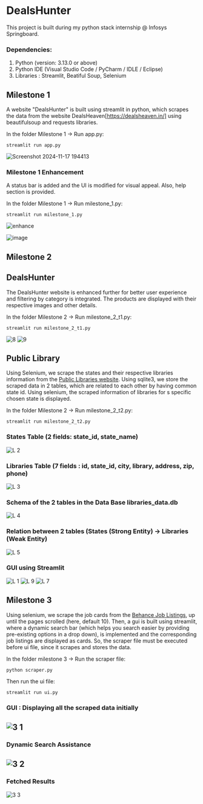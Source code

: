 # DealsHunter

This project is built during my python stack internship @ Infosys Springboard.

### Dependencies:
1. Python (version: 3.13.0 or above)
2. Python IDE (Visual Studio Code / PyCharm / IDLE / Eclipse)
3. Libraries : Streamlit, Beatiful Soup, Selenium 

## Milestone 1
A website "DealsHunter" is built using streamlit in python, which scrapes the data from the website DealsHeaven[https://dealsheaven.in/] using beautifulsoup and requests libraries.

In the folder Milestone 1 -> Run app.py:
```
streamlit run app.py
```

![Screenshot 2024-11-17 194413](https://github.com/user-attachments/assets/fa5cb83a-9db3-493b-bce6-cc627e67b08e)


### Milestone 1 Enhancement
A status bar is added and the UI is modified for visual appeal. Also, help section is provided.

In the folder Milestone 1 -> Run milestone_1.py:
```
streamlit run milestone_1.py
```

![enhance](https://github.com/user-attachments/assets/d3af01d7-b3a2-440e-b18b-9185e3cfc8f9)

![image](https://github.com/user-attachments/assets/9b957204-dd4a-49b2-bccc-320fda9611a4)


## Milestone 2

## DealsHunter
The DealsHunter website is enhanced further for better user experience and filtering by category is integrated. The products are displayed with their respective images and other details.

In the folder Milestone 2 -> Run milestone_2_t1.py:
```
streamlit run milestone_2_t1.py
```

![8](https://github.com/user-attachments/assets/d934d2bf-13ed-47bf-b496-dd1ca2c581d0)
![9](https://github.com/user-attachments/assets/5dd1fa7e-dc4f-46d0-b562-bdb0e264cb6d)

## Public Library
Using Selenium, we scrape the states and their respective libraries information from the [Public Libraries website](https://publiclibraries.com/state/). Using sqlite3, we store the scraped data in 2 tables, which are related to each other by having common state id. Using selenium, the scraped information of libraries for s specific chosen state is displayed.

In the folder Milestone 2 -> Run milestone_2_t2.py:
```
streamlit run milestone_2_t2.py
```

### States Table (2 fields: state_id, state_name)
![L 2](https://github.com/user-attachments/assets/91555d0c-505a-4949-8f51-d8732651f382)

### Libraries Table (7 fields : id, state_id, city, library, address, zip, phone)
![L 3](https://github.com/user-attachments/assets/bec22b5a-3078-44e4-9ae6-a246241392a1)

### Schema of the 2 tables in the Data Base libraries_data.db
![L 4](https://github.com/user-attachments/assets/27197aa4-9c59-4fff-8422-60614acbe3e6)

### Relation between 2 tables (States (Strong Entity) -> Libraries (Weak Entity)
![L 5](https://github.com/user-attachments/assets/869fd5e3-b199-47a1-9bd6-31127117379b)

### GUI using Streamlit
![L 1](https://github.com/user-attachments/assets/bb9e0d2c-182a-4952-bd05-455fe197b0c8)
![L 9](https://github.com/user-attachments/assets/f2fd34ea-de9c-4321-b729-f6dd71fab40f)
![L 7](https://github.com/user-attachments/assets/21d10826-60ce-44b1-92b7-ea1396d4e612)


## Milestone 3
Using selenium, we scrape the job cards from the [Behance Job Listings](https://www.behance.net/joblist), up until the pages scrolled (here, default 10). Then, a gui is built using streamlit, where a dynamic search bar (which helps you search easier by providing pre-existing options in a drop down), is implemented and the corresponding job listings are displayed as cards.
So, the scraper file must be executed before ui file, since it scrapes and stores the data.

In the folder milestone 3 ->
Run the scraper file:
```
python scraper.py
```
Then run the ui file:
```
streamlit run ui.py
```

### GUI : Displaying all the scraped data initially
![3 1](https://github.com/user-attachments/assets/71334e3b-36e3-4f53-88f1-767977ea6ce5)
-
### Dynamic Search Assistance
![3 2](https://github.com/user-attachments/assets/e345bb3a-5114-4b4a-bc47-5597e67d08d6)
-
### Fetched Results
![3 3](https://github.com/user-attachments/assets/9b1d3fc4-1aad-4894-bbd1-bdebcb2c5fac)





